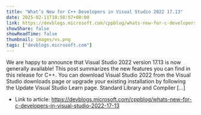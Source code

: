 ```yaml
---
title: "What’s New for C++ Developers in Visual Studio 2022 17.13"
date: 2025-02-11T18:58:57+00:00
link: https://devblogs.microsoft.com/cppblog/whats-new-for-c-developers-in-visual-studio-2022-17-13
showShare: false
showReadTime: false
thumbnail: images/vs.png
tags: ["devblogs.microsoft.com"]
---
```

We are happy to announce that Visual Studio 2022 version 17.13 is now generally available! This post summarizes the new features you can find in this release for C++. You can download Visual Studio 2022 from the Visual Studio downloads page or upgrade your existing installation by following the Update Visual Studio Learn page. Standard Library and Compiler […]

- Link to article: https://devblogs.microsoft.com/cppblog/whats-new-for-c-developers-in-visual-studio-2022-17-13